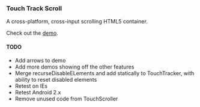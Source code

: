 ### Touch Track Scroll
A cross-platform, cross-input scrolling HTML5 container.

Check out the [demo](http://cacheflowe.github.io/touch-track-scroll/).
#### TODO
* Add arrows to demo
* Add more demos showing off the other features
* Merge recurseDisableELements and add statically to TouchTracker, with ability to reset disabled elements
* Retest on IEs
* Retest Android 2.x
* Remove unused code from TouchScroller